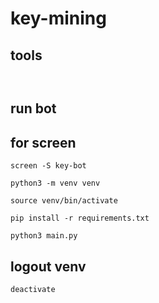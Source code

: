 # key-mining
## tools
```apt update
```
```apt install python3-venv python3-pip -y
```
## run bot


## for screen

```
screen -S key-bot
```

```
python3 -m venv venv
``` 
```
source venv/bin/activate
```
```
pip install -r requirements.txt
```
```
python3 main.py
```
## logout venv
```
deactivate
```
